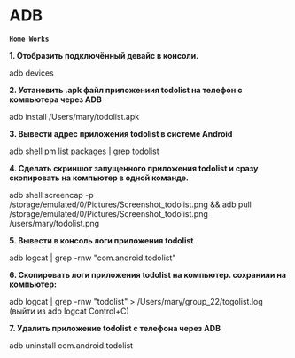 # ADB
**`Home Works`**




 **1. Отобразить подключённый девайс в консоли.**
 
adb devices

 **2. Установить .apk файл приложениия todolist на телефон с компьютера через  ADB**

adb install /Users/mary/todolist.apk

 **3. Вывести адрес приложения todolist в системе Android**

adb shell pm list packages | grep todolist

 **4. Сделать скриншот запущенного приложения todolist и сразу скопировать на компьютер в одной команде.**

adb shell screencap -p /storage/emulated/0/Pictures/Screenshot_todolist.png && adb pull /storage/emulated/0/Pictures/Screenshot_todolist.png /users/mary/todolist.png

 **5. Вывести в консоль логи приложения todolist**

adb logcat | grep -rnw "com.android.todolist"

 **6. Скопировать логи приложения todolist на компьютер.
сохранили на компьютер:**

adb logcat | grep -rnw "todolist" > /Users/mary/group_22/togolist.log 
(выйти из adb logcat Control+C)

 **7. Удалить приложение todolist с телефона через ADB**

adb uninstall com.android.todolist
